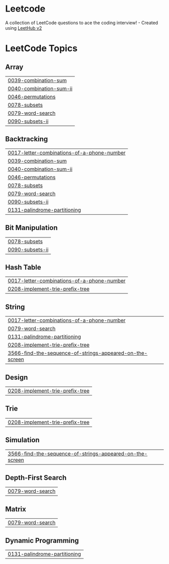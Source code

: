 # Leetcode
A collection of LeetCode questions to ace the coding interview! - Created using [LeetHub v2](https://github.com/arunbhardwaj/LeetHub-2.0)

<!---LeetCode Topics Start-->
# LeetCode Topics
## Array
|  |
| ------- |
| [0039-combination-sum](https://github.com/Srikanth-Ganti7/Leetcode/tree/master/0039-combination-sum) |
| [0040-combination-sum-ii](https://github.com/Srikanth-Ganti7/Leetcode/tree/master/0040-combination-sum-ii) |
| [0046-permutations](https://github.com/Srikanth-Ganti7/Leetcode/tree/master/0046-permutations) |
| [0078-subsets](https://github.com/Srikanth-Ganti7/Leetcode/tree/master/0078-subsets) |
| [0079-word-search](https://github.com/Srikanth-Ganti7/Leetcode/tree/master/0079-word-search) |
| [0090-subsets-ii](https://github.com/Srikanth-Ganti7/Leetcode/tree/master/0090-subsets-ii) |
## Backtracking
|  |
| ------- |
| [0017-letter-combinations-of-a-phone-number](https://github.com/Srikanth-Ganti7/Leetcode/tree/master/0017-letter-combinations-of-a-phone-number) |
| [0039-combination-sum](https://github.com/Srikanth-Ganti7/Leetcode/tree/master/0039-combination-sum) |
| [0040-combination-sum-ii](https://github.com/Srikanth-Ganti7/Leetcode/tree/master/0040-combination-sum-ii) |
| [0046-permutations](https://github.com/Srikanth-Ganti7/Leetcode/tree/master/0046-permutations) |
| [0078-subsets](https://github.com/Srikanth-Ganti7/Leetcode/tree/master/0078-subsets) |
| [0079-word-search](https://github.com/Srikanth-Ganti7/Leetcode/tree/master/0079-word-search) |
| [0090-subsets-ii](https://github.com/Srikanth-Ganti7/Leetcode/tree/master/0090-subsets-ii) |
| [0131-palindrome-partitioning](https://github.com/Srikanth-Ganti7/Leetcode/tree/master/0131-palindrome-partitioning) |
## Bit Manipulation
|  |
| ------- |
| [0078-subsets](https://github.com/Srikanth-Ganti7/Leetcode/tree/master/0078-subsets) |
| [0090-subsets-ii](https://github.com/Srikanth-Ganti7/Leetcode/tree/master/0090-subsets-ii) |
## Hash Table
|  |
| ------- |
| [0017-letter-combinations-of-a-phone-number](https://github.com/Srikanth-Ganti7/Leetcode/tree/master/0017-letter-combinations-of-a-phone-number) |
| [0208-implement-trie-prefix-tree](https://github.com/Srikanth-Ganti7/Leetcode/tree/master/0208-implement-trie-prefix-tree) |
## String
|  |
| ------- |
| [0017-letter-combinations-of-a-phone-number](https://github.com/Srikanth-Ganti7/Leetcode/tree/master/0017-letter-combinations-of-a-phone-number) |
| [0079-word-search](https://github.com/Srikanth-Ganti7/Leetcode/tree/master/0079-word-search) |
| [0131-palindrome-partitioning](https://github.com/Srikanth-Ganti7/Leetcode/tree/master/0131-palindrome-partitioning) |
| [0208-implement-trie-prefix-tree](https://github.com/Srikanth-Ganti7/Leetcode/tree/master/0208-implement-trie-prefix-tree) |
| [3566-find-the-sequence-of-strings-appeared-on-the-screen](https://github.com/Srikanth-Ganti7/Leetcode/tree/master/3566-find-the-sequence-of-strings-appeared-on-the-screen) |
## Design
|  |
| ------- |
| [0208-implement-trie-prefix-tree](https://github.com/Srikanth-Ganti7/Leetcode/tree/master/0208-implement-trie-prefix-tree) |
## Trie
|  |
| ------- |
| [0208-implement-trie-prefix-tree](https://github.com/Srikanth-Ganti7/Leetcode/tree/master/0208-implement-trie-prefix-tree) |
## Simulation
|  |
| ------- |
| [3566-find-the-sequence-of-strings-appeared-on-the-screen](https://github.com/Srikanth-Ganti7/Leetcode/tree/master/3566-find-the-sequence-of-strings-appeared-on-the-screen) |
## Depth-First Search
|  |
| ------- |
| [0079-word-search](https://github.com/Srikanth-Ganti7/Leetcode/tree/master/0079-word-search) |
## Matrix
|  |
| ------- |
| [0079-word-search](https://github.com/Srikanth-Ganti7/Leetcode/tree/master/0079-word-search) |
## Dynamic Programming
|  |
| ------- |
| [0131-palindrome-partitioning](https://github.com/Srikanth-Ganti7/Leetcode/tree/master/0131-palindrome-partitioning) |
<!---LeetCode Topics End-->